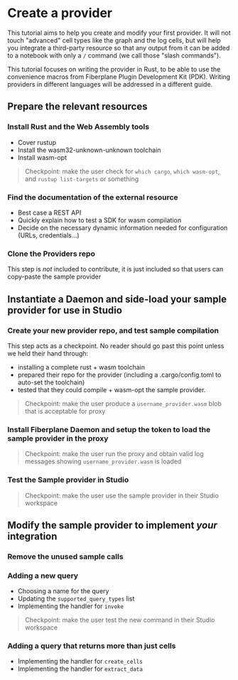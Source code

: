 # Create a provider

This tutorial aims to help you create and modify your first provider. It will
not touch "advanced" cell types like the graph and the log cells, but will help
you integrate a third-party resource so that any output from it can be added to
a notebook with only a `/` command (we call those "slash commands").

This tutorial focuses on writing the provider in Rust, to be able to use the
convenience macros from Fiberplane Plugin Development Kit (PDK). Writing
providers in different languages will be addressed in a different guide.

## Prepare the relevant resources

### Install Rust and the Web Assembly tools

- Cover rustup
- Install the wasm32-unknown-unknown toolchain
- Install wasm-opt

> Checkpoint: make the user check for `which cargo`, `which wasm-opt`, and `rustup list-targets` or something

### Find the documentation of the external resource

- Best case a REST API
- Quickly explain how to test a SDK for wasm compilation
- Decide on the necessary dynamic information needed for configuration (URLs, credentials...)

### Clone the Providers repo

This step is _not_ included to contribute, it is just included so that users can copy-paste the sample provider


## Instantiate a Daemon and side-load your sample provider for use in Studio

### Create your new provider repo, and test sample compilation

This step acts as a checkpoint. No reader should go past this point unless we held their hand through:
- installing a complete rust + wasm toolchain
- prepared their repo for the provider (including a .cargo/config.toml to auto-set the toolchain)
- tested that they could compile + wasm-opt the sample provider.

> Checkpoint: make the user produce a `username_provider.wasm` blob that is acceptable for proxy

### Install Fiberplane Daemon and setup the token to load the sample provider in the proxy

> Checkpoint: make the user run the proxy and obtain valid log messages showing `username_provider.wasm` is loaded

### Test the Sample provider in Studio

> Checkpoint: make the user use the sample provider in their Studio workspace


## Modify the sample provider to implement _your_ integration

### Remove the unused sample calls

### Adding a new query

- Choosing a name for the query
- Updating the `supported_query_types` list
- Implementing the handler for `invoke`

> Checkpoint: make the user test the new command in their Studio workspace

### Adding a query that returns more than just cells

- Implementing the handler for `create_cells`
- Implementing the handler for `extract_data`
